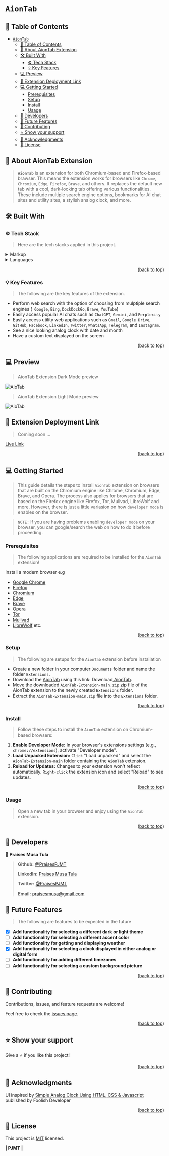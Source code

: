 # `AionTab` <a name="readme-top"></a>

## 📗 Table of Contents

- [`AionTab` ](#aiontab-)
  - [📗 Table of Contents](#-table-of-contents)
  - [📖 About AionTab Extension ](#-about-aiontab-extension-)
  - [🛠 Built With ](#-built-with-)
    - [⚙️ Tech Stack ](#️-tech-stack-)
    - [💡 Key Features ](#-key-features-)
  - [💻 Preview ](#-preview-)
  - [🚀 Extension Deployment Link ](#-extension-deployment-link-)
  - [💻 Getting Started ](#-getting-started-)
    - [Prerequisites](#prerequisites)
    - [Setup](#setup)
    - [Install](#install)
    - [Usage](#usage)
  - [👥 Developers ](#-developers-)
  - [🔭 Future Features ](#-future-features-)
  - [🤝 Contributing ](#-contributing-)
  - [⭐️ Show your support ](#️-show-your-support-)
  - [🙏 Acknowledgments ](#-acknowledgments-)
  - [📝 License ](#-license-)

## 📖 About AionTab Extension <a name="about-aiontab-extension"></a>

> **`AionTab`** is an extension for both Chromium-based and Firefox-based brawser. This means the extension works for browsers like `Chrome`, `Chromium`, `Edge`, `Firefox`, `Brave`, and others. It replaces the default new tab with a cool, dark-looking tab offering various functionalities. These include multiple search engine options, bookmarks for AI chat sites and utility sites, a stylish analog clock, and more.

## 🛠 Built With <a name="built-with"></a>

### ⚙️ Tech Stack <a name="tech-stack"></a>

> Here are the tech stacks applied in this project.

<details>
  <summary>Markup</summary>
  <ul>
    <li>HTML5</li>
    <li>CSS3</li>
  </ul>
</details>

<details>
  <summary>Languages</summary>
  <ul>
    <li>JavaScript</li>
  </ul>
</details>

<p align="right">(<a href="#readme-top">back to top</a>)</p>

### 💡 Key Features <a name="key-features"></a>

> The following are the key features of the extension.

- Perform web search with the option of choosing from mulptiple search engines (` Google`, `Bing`, `DockDockGo`, `Brave`, `YouTube`)
- Easily access popular AI chats such as `ChatGPT`, `Gemini`, and `Perplexity`
- Easily access utility web applications such as `Gmail`, `Google Drive`, `GitHub`, `Facebook`, `LinkedIn`, `Twitter`, `WhatsApp`, `Telegram`, and `Instagram`.
- See a nice looking analog clock with date and month
- Have a custom text displayed on the screen
<!-- Add more features as necessary -->

<p align="right">(<a href="#readme-top">back to top</a>)</p>

## 💻 Preview <a name="preview"></a>

> AionTab Extension Dark Mode preview

![AioTab](./assets/preview_dark.png)

> AionTab Extension Light Mode preview

![AioTab](./assets/preview_light.png)

## 🚀 Extension Deployment Link <a name="extension-deployment-link"></a>

> Coming soon ...

[Live Link](link)

<p align="right">(<a href="#readme-top">back to top</a>)</p>

<!-- GETTING STARTED -->

## 💻 Getting Started <a name="getting-started"></a>

> This guide details the steps to install `AionTab` extension on browsers that are built on the Chromium engine like Chrome, Chromium, Edge, Brave, and Opera. The process also applies for browsers that are based on the Firefox engine like Firefox, Tor, Mullvad, LibreWolf and more. However, there is just a little variasion on how `developer mode` is enables on the browser.

> `NOTE:` If you are having problems enabling `developer mode` on your browser, you can google/search the web on how to do it before proceeding.

### Prerequisites

> The following applications are required to be installed for the `AionTab` extension!

Install a modern browser e.g

- [Google Chrome](https://www.google.com/chrome/)
- [Firefox](https://www.mozilla.org/)
- [Chromium](https://www.chromium.org/getting-involved/download-chromium/)
- [Edge](https://www.microsoft.com/en-us/edge?r=1)
- [Brave](https://brave.com/)
- [Opera](https://www.opera.com/)
- [Tor](https://www.torproject.org/download/)
- [Mullvad](https://mullvad.net/en/download/vpn/linux)
- [LibreWolf](https://librewolf.net/) etc.

<p align="right">(<a href="#readme-top">back to top</a>)</p>

### Setup

> The following are setups for the `AionTab` extension before installation

- Create a new folder in your computer `Documents` folder and name the folder `Extensions`.
- Download the [AionTab](https://github.com/PraisesPJMT/AionTab-Extension/) using this link: Download[ AionTab](https://github.com/PraisesPJMT/AionTab-Extension/archive/refs/heads/main.zip).
- Move the downloaded `AionTab-Extension-main.zip` zip file of the AionTab extension to the newly created `Extensions` folder.
- Extract the `AionTab-Extension-main.zip` file into the `Extensions` folder.

<p align="right">(<a href="#readme-top">back to top</a>)</p>

### Install

> Follow these steps to install the `AionTab` extension on Chromium-based browsers:

1. **Enable Developer Mode:** In your browser's extensions settings (e.g., `chrome://extensions`), activate "Developer mode".
2. **Load Unpacked Extension:** `Click` "Load unpacked" and select the `AionTab-Extension-main` folder containing the `AionTab` extension.
3. **Reload for Updates:** Changes to your extension won't reflect automatically. `Right-click` the extension icon and select "Reload" to see updates.

<p align="right">(<a href="#readme-top">back to top</a>)</p>

### Usage

> Open a new tab in your browser and enjoy using the `AionTab` extension.

<p align="right">(<a href="#readme-top">back to top</a>)</p>

## 👥 Developers <a name="developers"></a>

👤 **Praises Musa Tula**

> **Github:** [@PraisesPJMT](https://github.com/PraisesPJMT/)
>
> **LinkedIn:** [Praises Musa Tula](https://www.linkedin.com/in/praises-tula/)
>
> **Twitter:** [@PraisesPJMT](https://twitter.com/PraisesPJMT/)
>
> **Email:** [praisesmusa@gmail.com](mailto:praisesmusa@gmail.com)

## 🔭 Future Features <a name="future-features"></a>

> The following are features to be expected in the future

- [x] **Add functionality for selecting a different dark or light theme**
- [ ] **Add functionality for selecting a different accent color**
- [ ] **Add functionality for getting and displaying weather**
- [x] **Add functionality for selecting a clock displayed in either analog or digital form**
- [ ] **Add functionality for adding different timezones**
- [ ] **Add functionality for selecting a custom background picture**

<p align="right">(<a href="#readme-top">back to top</a>)</p>

## 🤝 Contributing <a name="contributing"></a>

Contributions, issues, and feature requests are welcome!

Feel free to check the [issues page](../../issues/).

<p align="right">(<a href="#readme-top">back to top</a>)</p>

## ⭐️ Show your support <a name="support"></a>

Give a ⭐️ if you like this project!

<p align="right">(<a href="#readme-top">back to top</a>)</p>

## 🙏 Acknowledgments <a name="acknowledgements"></a>

UI inspired by [Simple Analog Clock Using HTML, CSS & Javascript](https://dev.to/code_mystery/simple-analog-clock-using-html-css-javascript-2c6a) published by Foolish Developer

<p align="right">(<a href="#readme-top">back to top</a>)</p>

## 📝 License <a name="license"></a>

This project is [MIT](./LICENSE) licensed.

**| PJMT |**
